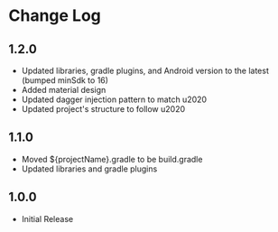 # Change Log

## 1.2.0
* Updated libraries, gradle plugins, and Android version to the latest (bumped minSdk to 16)
* Added material design
* Updated dagger injection pattern to match u2020
* Updated project's structure to follow u2020

## 1.1.0
* Moved ${projectName}.gradle to be build.gradle
* Updated libraries and gradle plugins

## 1.0.0
* Initial Release